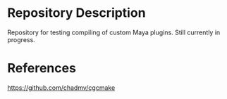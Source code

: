 # Repository Description

Repository for testing compiling of custom Maya plugins.  Still currently in progress.

# References

https://github.com/chadmv/cgcmake